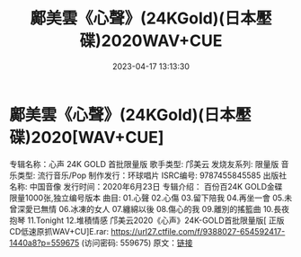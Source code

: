 ﻿---
title: 鄺美雲《心聲》(24KGold)(日本壓碟)2020WAV+CUE
date: 2023-04-17 13:13:30
categories: WAV车载音乐、镜像
tags: 华语中文
---
# 鄺美雲《心聲》(24KGold)(日本壓碟)2020[WAV+CUE]

专辑名称：心声 24K GOLD 首批限量版
歌手类型: 邝美云
发烧友系列: 限量版
音乐类型: 流行音乐/Pop
制作发行：环球唱片
ISRC编号: 9787455845585
出版社名称: 中国音像
发行时间：2020年6月23日
专辑介绍：
百份百24K GOLD金碟
限量1000张,独立编号版本
曲目:
01.心聲
02.心傷
03.留下陪我
04.再坐一會
05.未曾深愛已無情
06.冰凍的女人
07.纏綿以後
08.傷心的我
09.離別的搖籃曲
10.長夜抱琴
11.Tonight
12.堆積情感
邝美云2020《心声》24K-GOLD首批限量版[ 正版CD低速原抓WAV+CU]E.rar:
https://url27.ctfile.com/f/9388027-654592417-1440a8?p=559675 (访问密码:
559675)
原文：[链接](https://blog.sina.com.cn/s/blog_1647c7e76010311hi.html)